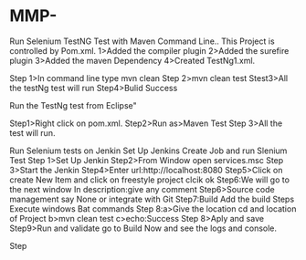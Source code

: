 # MMP-

Run Selenium TestNG Test with Maven Command Line..
This Project is controlled by Pom.xml.
1>Added the compiler plugin
2>Added the surefire plugin
3>Added the maven Dependency
4>Created TestNg1.xml.

Step 1>In command line type mvn clean
Step 2>mvn clean test
Stest3>All the testNg test will run
Step4>Bulid Success

Run the  TestNg test from Eclipse"

Step1>Right click on pom.xml.
Step2>Run as>Maven Test
Step 3>All the test  will run.

Run Selenium tests on Jenkin
Set Up Jenkins
Create Job and run Slenium Test
Step 1>Set Up Jenkin
Step2>From Window open services.msc
Step 3>Start the Jenkin
Step4>Enter url:http://localhost:8080
Step5>Click on create New Item and click on freestyle project clcik ok
Step6:We will go to the next window In description:give any comment
Step6>Source code management say None or integrate with Git
Step7:Build Add the build Steps Execute windows Bat commands
Step 8:a>Give the location cd and location of Project
b>mvn clean test
c>echo:Success
Step 8>Aply and save
Step9>Run and validate go to Build Now and see the logs and console.


Step
